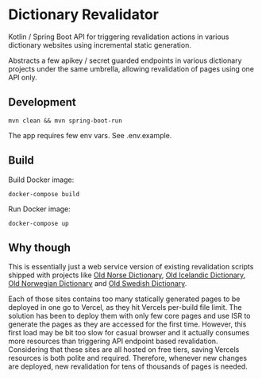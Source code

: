 # Dictionary Revalidator

Kotlin / Spring Boot API for triggering revalidation actions in various dictionary websites using incremental static generation.

Abstracts a few  apikey / secret guarded endpoints in various dictionary projects under the same umbrella, allowing revalidation of pages using one API only.

## Development

`mvn clean && mvn spring-boot-run`

The app requires few env vars. See .env.example.

## Build

Build Docker image:

`docker-compose build`

Run Docker image:

`docker-compose up`

## Why though

This is essentially just a web service version of existing revalidation scripts shipped with projects like [Old Norse Dictionary](https://github.com/stscoundrel/cleasby-vigfusson-next), [Old Icelandic Dictionary](https://github.com/stscoundrel/old-icelandic-zoega-next), [Old Norwegian Dictionary](https://github.com/stscoundrel/old-norwegian-dictionary-next) and [Old Swedish Dictionary](https://github.com/stscoundrel/old-swedish-dictionary-next).

Each of those sites contains too many statically generated pages to be deployed in one go to Vercel, as they hit Vercels per-build file limit. The solution has been to deploy them with only few core pages and use ISR to generate the pages as they are accessed for the first time. However, this first load may be bit too slow for casual browser and it actually consumes more resources than triggering API endpoint based revalidation. Considering that these sites are all hosted on free tiers, saving Vercels resources is both polite and required. Therefore, whenever new changes are deployed, new revalidation for tens of thousands of pages is needed.
